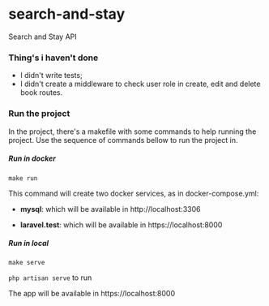 # search-and-stay

Search and Stay API

### Thing's i haven't done

- I didn't write tests;
- I didn't create a middleware to check user role in create, edit and delete book routes.


### Run the project

In the project, there's a makefile with some commands to help running the project. Use the sequence of commands bellow to run the project in.


##### Run in docker

`make run`

This command will create two docker services, as in docker-compose.yml:

- **mysql**: which will be available in http://localhost:3306

- **laravel.test**: which will be available in https://localhost:8000


##### Run in local

`make serve`

`php artisan serve` to run

The app will be available in  https://localhost:8000

